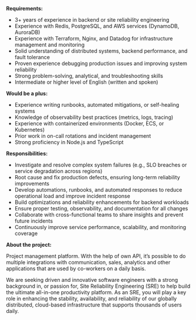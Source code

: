 **Requirements:**

  * 3+ years of experience in backend or site reliability engineering
  * Experience with Redis, PostgreSQL, and AWS services (DynamoDB, AuroraDB)
  * Experience with Terraform, Nginx, and Datadog for infrastructure management and monitoring
  * Solid understanding of distributed systems, backend performance, and fault tolerance
  * Proven experience debugging production issues and improving system reliability
  * Strong problem-solving, analytical, and troubleshooting skills
  * Intermediate or higher level of English (written and spoken)

**Would be a plus:**

  * Experience writing runbooks, automated mitigations, or self-healing systems
  * Knowledge of observability best practices (metrics, logs, tracing)
  * Experience with containerized environments (Docker, ECS, or Kubernetes)
  * Prior work in on-call rotations and incident management
  * Strong proficiency in Node.js and TypeScript

**Responsibilities:**

  * Investigate and resolve complex system failures (e.g., SLO breaches or service degradation across regions)
  * Root cause and fix production defects, ensuring long-term reliability improvements
  * Develop automations, runbooks, and automated responses to reduce operational load and improve incident response
  * Build optimizations and reliability enhancements for backend workloads
  * Ensure proper testing, observability, and documentation for all changes
  * Collaborate with cross-functional teams to share insights and prevent future incidents
  * Continuously improve service performance, scalability, and monitoring coverage

**About the project:**

Project management platform. With the help of own API, it’s possible to do
multiple integrations with communication, sales, analytics and other
applications that are used by co-workers on a daily basis.

We are seeking driven and innovative software engineers with a strong
background in, or passion for, Site Reliability Engineering (SRE) to help
build the ultimate all-in-one productivity platform. As an SRE, you will play
a key role in enhancing the stability, availability, and reliability of our
globally distributed, cloud-based infrastructure that supports thousands of
users daily.